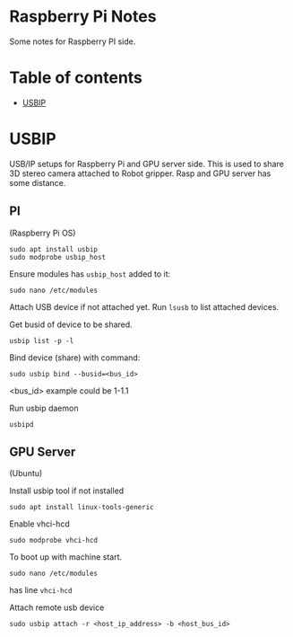 # Raspberry Pi Notes

Some notes for Raspberry PI side.


Table of contents
=================
* [USBIP](#usbip)


USBIP
============
USB/IP setups for Raspberry Pi and GPU server side. This is used to share 
3D stereo camera attached to Robot gripper. Rasp and GPU server has some distance.

PI
-----
(Raspberry Pi OS)
```shell script
sudo apt install usbip
sudo modprobe usbip_host
```

Ensure modules has `usbip_host` added to it: 
```shell script
sudo nano /etc/modules
```

Attach USB device if not attached yet. Run `lsusb` to list attached devices.

Get busid of device to be shared.
```shell script
usbip list -p -l
```

Bind device (share) with command:
```shell script
sudo usbip bind --busid=<bus_id> 
```
<bus_id> example could be 1-1.1


Run usbip daemon
```shell script
usbipd 
```


GPU Server
-----
(Ubuntu)

Install usbip tool if not installed
```shell script
sudo apt install linux-tools-generic
```

Enable vhci-hcd
```shell script
sudo modprobe vhci-hcd
```

To boot up with machine start.
```shell script
sudo nano /etc/modules
```
has line `vhci-hcd`

Attach remote usb device
```shell script
sudo usbip attach -r <host_ip_address> -b <host_bus_id>
```